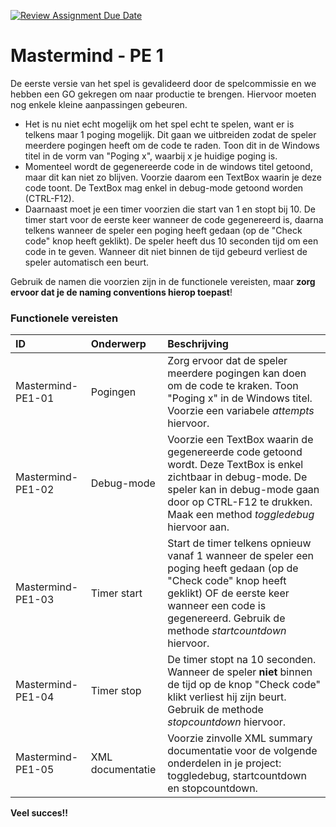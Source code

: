 [![Review Assignment Due Date](https://classroom.github.com/assets/deadline-readme-button-22041afd0340ce965d47ae6ef1cefeee28c7c493a6346c4f15d667ab976d596c.svg)](https://classroom.github.com/a/ymni-nXt)
# Mastermind - PE 1


De eerste versie van het spel is gevalideerd door de spelcommissie en we hebben een GO gekregen om naar productie te brengen. Hiervoor moeten nog enkele kleine aanpassingen gebeuren.

- Het is nu niet echt mogelijk om het spel echt te spelen, want er is telkens maar 1 poging mogelijk. Dit gaan we uitbreiden zodat de speler meerdere pogingen heeft om de code te raden. Toon dit in de Windows titel in de vorm van "Poging x", waarbij x je huidige poging is.
- Momenteel wordt de gegenereerde code in de windows titel getoond, maar dit kan niet zo blijven. Voorzie daarom een TextBox waarin je deze code toont. De TextBox mag enkel in debug-mode getoond worden (CTRL-F12).
- Daarnaast moet je een timer voorzien die start van 1 en stopt bij 10. De timer start voor de eerste keer wanneer de code gegenereerd is, daarna telkens wanneer de speler een poging heeft gedaan (op de "Check code" knop heeft geklikt). De speler heeft dus 10 seconden tijd om een code in te geven. Wanneer dit niet binnen de tijd gebeurd verliest de speler automatisch een beurt.

Gebruik de namen die voorzien zijn in de functionele vereisten, maar **zorg ervoor dat je de naming conventions hierop toepast**!

### Functionele vereisten

| ID | Onderwerp | Beschrijving |
| :--- | :--- | :--- |
| Mastermind-PE1-01 | Pogingen | Zorg ervoor dat de speler meerdere pogingen kan doen om de code te kraken. Toon "Poging x" in de Windows titel. Voorzie een variabele *attempts* hiervoor. |
| Mastermind-PE1-02 | Debug-mode | Voorzie een TextBox waarin de gegenereerde code getoond wordt. Deze TextBox is enkel zichtbaar in debug-mode. De speler kan in debug-mode gaan door op CTRL-F12 te drukken. Maak een method *toggledebug* hiervoor aan. |
| Mastermind-PE1-03 | Timer start | Start de timer telkens opnieuw vanaf 1 wanneer de speler een poging heeft gedaan (op de "Check code" knop heeft geklikt) OF de eerste keer wanneer een code is gegenereerd. Gebruik de methode *startcountdown* hiervoor. |
| Mastermind-PE1-04 | Timer stop | De timer stopt na 10 seconden. Wanneer de speler **niet** binnen de tijd op de knop "Check code" klikt verliest hij zijn beurt. Gebruik de methode *stopcountdown* hiervoor. |
| Mastermind-PE1-05 | XML documentatie | Voorzie zinvolle XML summary documentatie voor de volgende onderdelen in je project: toggledebug, startcountdown en stopcountdown. |

**Veel succes!!**
